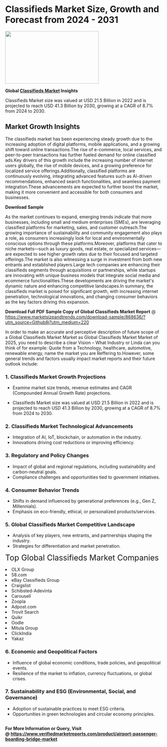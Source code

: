 <H1>Classifieds Market Size, Growth and Forecast from 2024 - 2031</H1><img class="aligncenter size-medium wp-image-584254" src="https://thirdeyenews.in/wp-content/uploads/2024/09/Global-Market-Research-300x168.jpeg" alt="" width="300" height="168" /><p><strong>Global&nbsp;<a href="https://www.marketsizeandtrends.com/download-sample/868636/?utm_source=Github8j?utm_medium=220">Classifieds Market</a> Insights</strong></p><p>Classifieds Market size was valued at USD 21.5 Billion in 2022 and is projected to reach USD 41.3 Billion by 2030, growing at a CAGR of 8.7% from 2024 to 2030.</p><p><h2>Market Growth Insights</h2> <p>The classifieds market has been experiencing steady growth due to the increasing adoption of digital platforms, mobile applications, and a growing shift toward online transactions.The rise of e-commerce, local services, and peer-to-peer transactions has further fueled demand for online classified ads.Key drivers of this growth include the increasing number of internet users globally, the rise of mobile devices, and a growing preference for localized service offerings.Additionally, classified platforms are continuously evolving, integrating advanced features such as AI-driven recommendations, enhanced search functionalities, and seamless payment integration.These advancements are expected to further boost the market, making it more convenient and accessible for both consumers and businesses.</p> <p><strong>Download Sample</strong></p> <p>As the market continues to expand, emerging trends indicate that more businesses, including small and medium enterprises (SMEs), are leveraging classified platforms for marketing, sales, and customer outreach.The growing importance of sustainability and community engagement also plays a role, as consumers increasingly look for local and environmentally conscious options through these platforms.Moreover, platforms that cater to niche markets—such as luxury goods, real estate, or specialized services—are expected to see higher growth rates due to their focused and targeted offerings.The market is also witnessing a surge in investment from both new entrants and established players.Large tech companies are enhancing their classifieds segments through acquisitions or partnerships, while startups are innovating with unique business models that integrate social media and ecommerce functionalities.These developments are driving the market's dynamic nature and enhancing competitive landscapes.In summary, the classifieds market is poised for significant growth, with increasing internet penetration, technological innovations, and changing consumer behaviors as the key factors driving this expansion.</p> <p><span class=""><strong>Download Full PDF Sample Copy of Global Classifieds Market Report</strong> @ <a href="https://www.marketsizeandtrends.com/download-sample/868636/?utm_source=Github8j?utm_medium=220" target="_blank">https://www.marketsizeandtrends.com/download-sample/868636/?utm_source=Github8j?utm_medium=220</a></span></p><p>In order to make an accurate and perceptive description of future scope of a Global&nbsp;Classifieds Market Market as Global&nbsp;Classifieds Market Market of 2025, you need to describe a clear Vision &ndash; What Industry or Linda can you think of for example: Quote from a Technology, healthcare, automotive, renewable energy, name the market you are Reffering to.However, some general trends and factors usually impact market reports and their future outlook include:</p><h3>1.&nbsp;<strong>Classifieds Market Growth Projections</strong></h3><ul><li>Examine market size trends, revenue estimates and CAGR (Compounded Annual Growth Rate) projections.</li><li><p>Classifieds Market size was valued at USD 21.5 Billion in 2022 and is projected to reach USD 41.3 Billion by 2030, growing at a CAGR of 8.7% from 2024 to 2030.</p></li></ul><h3>2.&nbsp;<strong>Classifieds Market Technological Advancements</strong></h3><ul><li>Integration of AI, IoT, blockchain, or automation in the industry.</li><li>Innovations driving cost reductions or improving efficiency.</li></ul><h3>3.&nbsp;<strong>Regulatory and Policy Changes</strong></h3><ul><li>Impact of global and regional regulations, including sustainability and carbon-neutral goals.</li><li>Compliance challenges and opportunities tied to government initiatives.</li></ul><h3>4.&nbsp;<strong>Consumer Behavior Trends</strong></h3><ul><li>Shifts in demand influenced by generational preferences (e.g., Gen Z, Millennials).</li><li>Emphasis on eco-friendly, ethical, or personalized products/services.</li></ul><h3>5.&nbsp;<strong>Global Classifieds Market Competitive Landscape</strong></h3><ul><li>Analysis of key players, new entrants, and partnerships shaping the industry.</li><li>Strategies for differentiation and market penetration.</li></ul><p data-pm-slice="1 1 []"><span style="color: inherit; font-family: inherit; font-size: 25px;">Top Global Classifieds Market Companies</span></p><div class="" data-test-id=""><p><li>OLX Group</li><li> 58.com</li><li> eBay Classifieds Group</li><li> Craigslist</li><li> Schibsted-Adevinta</li><li> Carousell</li><li> Zoopla</li><li> Adpost.com</li><li> Trovit Search</li><li> Quikr</li><li> Oodle</li><li> Mitula Group</li><li> ClickIndia</li><li> Yakaz</li></p></div><h3>6.&nbsp;<strong>Economic and Geopolitical Factors</strong></h3><ul><li>Influence of global economic conditions, trade policies, and geopolitical events.</li><li>Resilience of the market to inflation, currency fluctuations, or global crises.</li></ul><h3>7.&nbsp;<strong>Sustainability and ESG (Environmental, Social, and Governance)</strong></h3><ul><li>Adoption of sustainable practices to meet ESG criteria.</li><li>Opportunities in green technologies and circular economy principles.</li></ul><h2><strong style="font-size: 14px;">For More Information or Query, Visit @&nbsp;</strong><a style="background-color: #ffffff; font-size: 14px;" href="https://www.marketsizeandtrends.com/report/classifieds-market/" target="_blank">https://www.verifiedmarketreports.com/product/airport-passenger-boarding-bridge-market</a></h2>